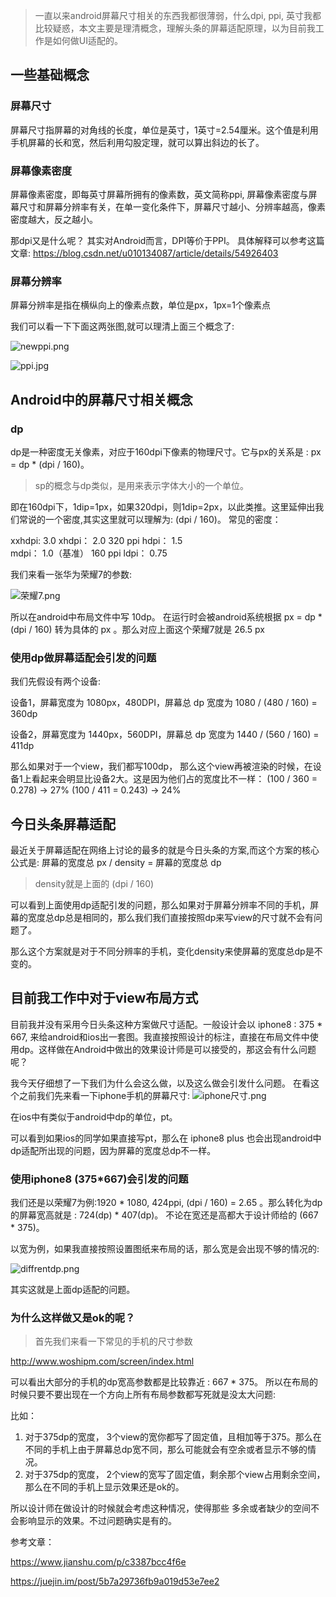 >一直以来android屏幕尺寸相关的东西我都很薄弱，什么dpi, ppi, 英寸我都比较疑惑，本文主要是理清概念，理解头条的屏幕适配原理，以为目前我工作是如何做UI适配的。

## 一些基础概念

### 屏幕尺寸

屏幕尺寸指屏幕的对角线的长度，单位是英寸，1英寸=2.54厘米。这个值是利用手机屏幕的长和宽，然后利用勾股定理，就可以算出斜边的长了。

### 屏幕像素密度

屏幕像素密度，即每英寸屏幕所拥有的像素数，英文简称ppi, 屏幕像素密度与屏幕尺寸和屏幕分辨率有关，在单一变化条件下，屏幕尺寸越小、分辨率越高，像素密度越大，反之越小。

那dpi又是什么呢？ 其实对Android而言，DPI等价于PPI。 具体解释可以参考这篇文章: 
https://blog.csdn.net/u010134087/article/details/54926403

### 屏幕分辨率
屏幕分辨率是指在横纵向上的像素点数，单位是px，1px=1个像素点

我们可以看一下下面这两张图,就可以理清上面三个概念了:

![newppi.png](https://upload-images.jianshu.io/upload_images/2934684-15207db5538374ac.png?imageMogr2/auto-orient/strip%7CimageView2/2/w/1240)


![ppi.jpg](https://upload-images.jianshu.io/upload_images/2934684-70503de74d7e77c6.jpg?imageMogr2/auto-orient/strip%7CimageView2/2/w/1240)


## Android中的屏幕尺寸相关概念

### dp

dp是一种密度无关像素，对应于160dpi下像素的物理尺寸。它与px的关系是 : px = dp * (dpi / 160)。

>sp的概念与dp类似，是用来表示字体大小的一个单位。

即在160dpi下，1dip=1px，如果320dpi，则1dip=2px，以此类推。这里延伸出我们常说的一个密度,其实这里就可以理解为:  (dpi / 160)。
常见的密度：

xxhdpi:   3.0
xhdpi：  2.0           320 ppi
hdpi：    1.5     
mdpi：   1.0（基准）  160 ppi
ldpi：     0.75

我们来看一张华为荣耀7的参数:

![荣耀7.png](https://upload-images.jianshu.io/upload_images/2934684-a93399c70a6031b9.png?imageMogr2/auto-orient/strip%7CimageView2/2/w/1240)

所以在android中布局文件中写 10dp。 在运行时会被android系统根据 px = dp * (dpi / 160) 转为具体的 px 。那么对应上面这个荣耀7就是 26.5 px

### 使用dp做屏幕适配会引发的问题

我们先假设有两个设备:

设备1，屏幕宽度为 1080px，480DPI，屏幕总 dp 宽度为 1080 / (480 / 160) = 360dp

设备2，屏幕宽度为 1440px，560DPI，屏幕总 dp 宽度为 1440 / (560 / 160) = 411dp

那么如果对于一个view，我们都写100dp， 那么这个view再被渲染的时候，在设备1上看起来会明显比设备2大。这是因为他们占的宽度比不一样：
(100 / 360 = 0.278)   -> 27%
(100 / 411 = 0.243)   -> 24%

## 今日头条屏幕适配

最近关于屏幕适配在网络上讨论的最多的就是今日头条的方案,而这个方案的核心公式是: 屏幕的宽度总 px / density = 屏幕的宽度总 dp 

>density就是上面的 (dpi / 160)

可以看到上面使用dp适配引发的问题，那么如果对于屏幕分辨率不同的手机，屏幕的宽度总dp总是相同的，那么我们我们直接按照dp来写view的尺寸就不会有问题了。

那么这个方案就是对于不同分辨率的手机，变化density来使屏幕的宽度总dp是不变的。

## 目前我工作中对于view布局方式

目前我并没有采用今日头条这种方案做尺寸适配。一般设计会以 iphone8 : 375 * 667, 来给android和ios出一套图。我直接按照设计的标注，直接在布局文件中使用dp。这样做在Android中做出的效果设计师是可以接受的，那这会有什么问题呢？

我今天仔细想了一下我们为什么会这么做，以及这么做会引发什么问题。 在看这个之前我们先来看一下iphone手机的屏幕尺寸:
![iphone尺寸.png](https://upload-images.jianshu.io/upload_images/2934684-487b4cb3c06e7bcb.png?imageMogr2/auto-orient/strip%7CimageView2/2/w/1240)


在ios中有类似于android中dp的单位，pt。

可以看到如果ios的同学如果直接写pt，那么在 iphone8 plus 也会出现android中dp适配所出现的问题，因为屏幕的宽度总dp不一样。

### 使用iphone8 (375*667)会引发的问题

我们还是以荣耀7为例:1920 * 1080, 424ppi, (dpi / 160) = 2.65 。那么转化为dp的屏幕宽高就是 : 724(dp) * 407(dp)。 不论在宽还是高都大于设计师给的 (667 * 375)。

以宽为例，如果我直接按照设置图纸来布局的话，那么宽是会出现不够的情况的:

![diffrentdp.png](https://upload-images.jianshu.io/upload_images/2934684-cbb6101f95941d3d.png?imageMogr2/auto-orient/strip%7CimageView2/2/w/1240)

其实这就是上面dp适配的问题。

### 为什么这样做又是ok的呢？

>首先我们来看一下常见的手机的尺寸参数

http://www.woshipm.com/screen/index.html

可以看出大部分的手机的dp宽高参数都是比较靠近 : 667 * 375。 所以在布局的时候只要不要出现在一个方向上所有布局参数都写死就是没太大问题:

比如：

1. 对于375dp的宽度， 3个view的宽你都写了固定值，且相加等于375。那么在不同的手机上由于屏幕总dp宽不同，那么可能就会有空余或者显示不够的情况。
2. 对于375dp的宽度， 2个view的宽写了固定值，剩余那个view占用剩余空间，那么在不同的手机上显示效果还是ok的。

所以设计师在做设计的时候就会考虑这种情况，使得那些 多余或者缺少的空间不会影响显示的效果。不过问题确实是有的。



参考文章：

https://www.jianshu.com/p/c3387bcc4f6e

https://juejin.im/post/5b7a29736fb9a019d53e7ee2










